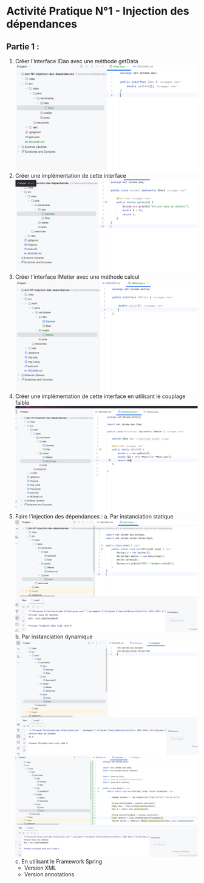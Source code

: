 # **Activité Pratique N°1 - Injection des dépendances**

## **Partie 1 :**

1. Créer l'interface IDao avec une méthode getData
![img.png](img.png)
2. Créer une implémentation de cette interface
![img_1.png](img_1.png)
3. Créer l'interface IMetier avec une méthode calcul
![img_2.png](img_2.png)
4. Créer une implémentation de cette interface en utilisant le couplage faible
![img_3.png](img_3.png)
5. Faire l'injection des dépendances :
   a. Par instanciation statique
   ![img_4.png](img_4.png)
   b. Par instanciation dynamique
   ![img_5.png](img_5.png)
   ![img_7.png](img_7.png)
   c. En utilisant le Framework Spring
   - Version XML
   - Version annotations
